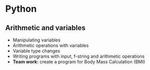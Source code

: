 # Python
## Arithmetic and variables

- Manipulating variables
- Arithmetic operations with variables
- Variable type changes
- Writing programs with input, f-string and arithmetic operations 
- __Team work:__ create a program for Body Mass Calculation (BMI)
